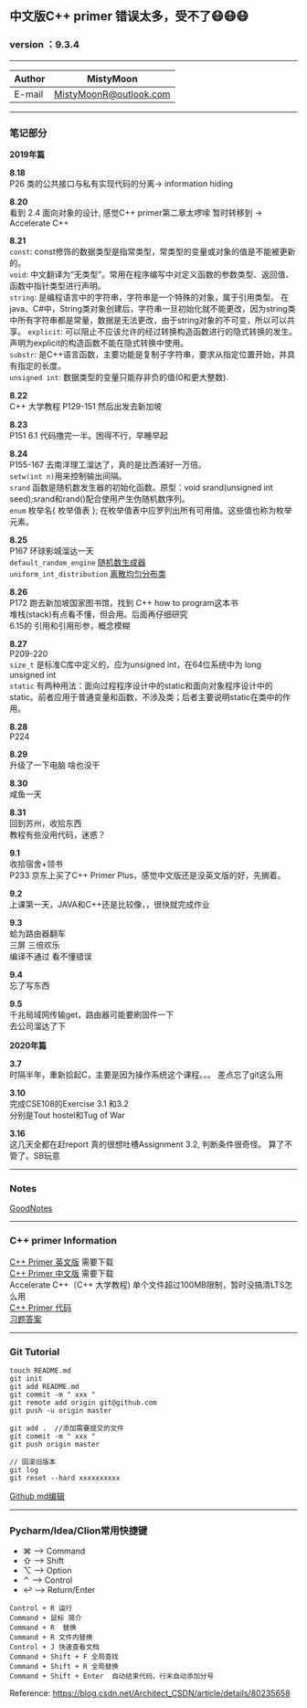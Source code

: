 ## 中文版C++ primer 错误太多，受不了:mask::mask::mask:  

### version ：9.3.4

-----------------------
|Author|MistyMoon|
|---|---
|E-mail|MistyMoonR@outlook.com

-----------------------
### 笔记部分   
 

**2019年篇**   


**8.18**   
P26 类的公共接口与私有实现代码的分离-> information hiding  

**8.20**   
看到 2.4 面向对象的设计, 感觉C++ primer第二章太啰嗦 暂时转移到 -> Accelerate C++   

**8.21**  
`const`: const修饰的数据类型是指常类型，常类型的变量或对象的值是不能被更新的。  
`void`: 中文翻译为“无类型”。常用在程序编写中对定义函数的参数类型、返回值、函数中指针类型进行声明。  
`string`: 是编程语言中的字符串，字符串是一个特殊的对象，属于引用类型。 在java、C#中，String类对象创建后，字符串一旦初始化就不能更改，因为string类中所有字符串都是常量，数据是无法更改，由于string对象的不可变，所以可以共享。
`explicit`: 可以阻止不应该允许的经过转换构造函数进行的隐式转换的发生。声明为explicit的构造函数不能在隐式转换中使用。  
`substr`: 是C++语言函数，主要功能是复制子字符串，要求从指定位置开始，并具有指定的长度。  
`unsigned int`: 数据类型的变量只能存非负的值(0和更大整数).

**8.22**  
C++ 大学教程 P129-151 然后出发去新加坡  

**8.23**  
P151 6.1 代码撸完一半。困得不行，早睡早起

**8.24**  
P155-167 去南洋理工溜达了，真的是比西浦好一万倍。  
`setw(int n)`用来控制输出间隔。  
`srand` 函数是随机数发生器的初始化函数。原型：void srand(unsigned int seed);srand和rand()配合使用产生伪随机数序列。  
`enum` 枚举名{ 枚举值表 }; 在枚举值表中应罗列出所有可用值。这些值也称为枚举元素。  

**8.25**  
P167  环球影城溜达一天  
`default_random_engine` [随机数生成器](http://c.biancheng.net/view/638.html)  
`uniform_int_distribution` [离散均匀分布类](http://c.biancheng.net/view/639.html)   
  
**8.26**  
P172 跑去新加坡国家图书馆，找到 C++ how to program这本书  
堆栈(stack)有点看不懂，但会用。后面再仔细研究  
6.15的 引用和引用形参，概念模糊   

**8.27**  
P209-220  
`size_t` 是标准C库中定义的，应为unsigned int，在64位系统中为 long unsigned int  
`static` 有两种用法：面向过程程序设计中的static和面向对象程序设计中的static。前者应用于普通变量和函数，不涉及类；后者主要说明static在类中的作用。 

**8.28**  
P224

**8.29**  
升级了一下电脑 啥也没干

**8.30**  
咸鱼一天  

**8.31**  
回到苏州，收拾东西  
教程有些没用代码，迷惑？  

**9.1**  
收拾宿舍+领书  
P233 
京东上买了C++ Primer Plus，感觉中文版还是没英文版的好，先搁着。

**9.2**  
上课第一天，JAVA和C++还是比较像，，很快就完成作业  

**9.3**  
蛤为路由器翻车  
三屏 三倍欢乐  
编译不通过 看不懂错误  

**9.4**  
忘了写东西

**9.5**  
千兆局域网传输get，路由器可能要刷固件一下  
去公司溜达了下


**2020年篇**   

**3.7**  
时隔半年，重新拾起C，主要是因为操作系统这个课程。。。
差点忘了git这么用

**3.10**  
完成CSE108的Exercise 3.1 和3.2      
分别是Tout hostel和Tug of War


**3.16**  
这几天全都在赶report
真的很想吐槽Assignment 3.2, 判断条件很奇怪。
算了不管了。SB玩意

-----------------------

### Notes
[GoodNotes](GoodNotes/README.md)

-----------------------

### C++ primer Information

[C++ Primer 英文版](C%2B%2B%20Primer.pdf) 需要下载   
[C++ Primer 中文版](C%2B%2B入门到精通%20.pdf) 需要下载  
Accelerate C++（C++ 大学教程) 单个文件超过100MB限制，暂时没搞清LTS怎么用  
[C++ Primer 代码](https://github.com/Mooophy/Cpp-Primer)  
[习题答案](https://wenku.baidu.com/view/e347512f2af90242a895e549.html)  

-----------------------

### Git Tutorial
```
touch README.md  
git init  
git add README.md  
git commit -m " xxx "  
git remote add origin git@github.com
git push -u origin master  
 
git add .  //添加需要提交的文件  
git commit -m " xxx "  
git push origin master  

// 回滚旧版本
git log  
git reset --hard xxxxxxxxxx  

```
[Github md编辑](https://github.com/guodongxiaren/README)

-----------------------

### Pycharm/Idea/Clion常用快捷键

* ⌘ ——> Command  
* ⇧ ——> Shift  
* ⌥ ——> Option  
* ⌃ ——> Control  
* ↩ ——> Return/Enter  

```
Control + R 运行
Command + 鼠标 简介
Command + R  替换  
Command + R 文件内替换
Control + J 快速查看文档
Command + Shift + F 全局查找  
Command + Shift + R 全局替换  
Command + Shift + Enter  自动结束代码，行末自动添加分号
```
Reference:   https://blog.csdn.net/Architect_CSDN/article/details/80235658
